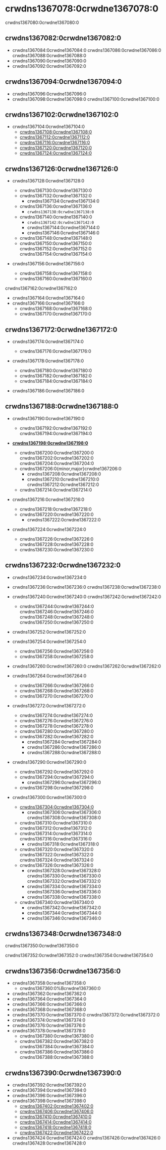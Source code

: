 # crwdns1367078:0crwdne1367078:0

crwdns1367080:0crwdne1367080:0

## crwdns1367082:0crwdne1367082:0

* crwdns1367084:0crwdne1367084:0 crwdns1367086:0crwdne1367086:0 crwdns1367088:0crwdne1367088:0
* crwdns1367090:0crwdne1367090:0
* crwdns1367092:0crwdne1367092:0

## crwdns1367094:0crwdne1367094:0

* crwdns1367096:0crwdne1367096:0
* crwdns1367098:0crwdne1367098:0 crwdns1367100:0crwdne1367100:0

## crwdns1367102:0crwdne1367102:0

* crwdns1367104:0crwdne1367104:0
  * [crwdns1367108:0crwdne1367108:0](crwdns1367106:0crwdne1367106:0)
  * [crwdns1367112:0crwdne1367112:0](crwdns1367110:0crwdne1367110:0)
  * [crwdns1367116:0crwdne1367116:0](crwdns1367114:0crwdne1367114:0)
  * [crwdns1367120:0crwdne1367120:0](crwdns1367118:0crwdne1367118:0)
  * [crwdns1367124:0crwdne1367124:0](crwdns1367122:0crwdne1367122:0)

## crwdns1367126:0crwdne1367126:0

* crwdns1367128:0crwdne1367128:0
  * crwdns1367130:0crwdne1367130:0
  * crwdns1367132:0crwdne1367132:0
    * crwdns1367134:0crwdne1367134:0
  * crwdns1367136:0crwdne1367136:0
    * `crwdns1367138:0crwdne1367138:0`
  * crwdns1367140:0crwdne1367140:0
    * `crwdns1367142:0crwdne1367142:0`
    * crwdns1367144:0crwdne1367144:0
    * crwdns1367146:0crwdne1367146:0
  * crwdns1367148:0crwdne1367148:0
  * crwdns1367150:0crwdne1367150:0 crwdns1367152:0crwdne1367152:0 crwdns1367154:0crwdne1367154:0

* crwdns1367156:0crwdne1367156:0
  * crwdns1367158:0crwdne1367158:0
  * crwdns1367160:0crwdne1367160:0

crwdns1367162:0crwdne1367162:0
* crwdns1367164:0crwdne1367164:0
* crwdns1367166:0crwdne1367166:0
  * crwdns1367168:0crwdne1367168:0
  * crwdns1367170:0crwdne1367170:0

## crwdns1367172:0crwdne1367172:0

* crwdns1367174:0crwdne1367174:0
  * crwdns1367176:0crwdne1367176:0

* crwdns1367178:0crwdne1367178:0
  * crwdns1367180:0crwdne1367180:0
  * crwdns1367182:0crwdne1367182:0
  * crwdns1367184:0crwdne1367184:0

* crwdns1367186:0crwdne1367186:0

## crwdns1367188:0crwdne1367188:0

* crwdns1367190:0crwdne1367190:0
  * crwdns1367192:0crwdne1367192:0 crwdns1367194:0crwdne1367194:0

* [**crwdns1367198:0crwdne1367198:0**](crwdns1367196:0crwdne1367196:0)
  * crwdns1367200:0crwdne1367200:0 crwdns1367202:0crwdne1367202:0 crwdns1367204:0crwdne1367204:0
  * crwdns1367206:0{minor,major}crwdne1367206:0
    * crwdns1367208:0crwdne1367208:0
    * crwdns1367210:0crwdne1367210:0 crwdns1367212:0crwdne1367212:0
  * crwdns1367214:0crwdne1367214:0

* crwdns1367216:0crwdne1367216:0
  * crwdns1367218:0crwdne1367218:0
  * crwdns1367220:0crwdne1367220:0
    * crwdns1367222:0crwdne1367222:0

* crwdns1367224:0crwdne1367224:0
  * crwdns1367226:0crwdne1367226:0 crwdns1367228:0crwdne1367228:0
  * crwdns1367230:0crwdne1367230:0

## crwdns1367232:0crwdne1367232:0

* crwdns1367234:0crwdne1367234:0
* crwdns1367236:0crwdne1367236:0 crwdns1367238:0crwdne1367238:0
* crwdns1367240:0crwdne1367240:0 crwdns1367242:0crwdne1367242:0
  * crwdns1367244:0crwdne1367244:0 crwdns1367246:0crwdne1367246:0 crwdns1367248:0crwdne1367248:0 crwdns1367250:0crwdne1367250:0
* crwdns1367252:0crwdne1367252:0
* crwdns1367254:0crwdne1367254:0
  * crwdns1367256:0crwdne1367256:0
  * crwdns1367258:0crwdne1367258:0
* crwdns1367260:0crwdne1367260:0 crwdns1367262:0crwdne1367262:0
* crwdns1367264:0crwdne1367264:0
  * crwdns1367266:0crwdne1367266:0
  * crwdns1367268:0crwdne1367268:0
  * crwdns1367270:0crwdne1367270:0
* crwdns1367272:0crwdne1367272:0
  * crwdns1367274:0crwdne1367274:0
  * crwdns1367276:0crwdne1367276:0
  * crwdns1367278:0crwdne1367278:0
  * crwdns1367280:0crwdne1367280:0
  * crwdns1367282:0crwdne1367282:0
    * crwdns1367284:0crwdne1367284:0
    * crwdns1367286:0crwdne1367286:0
    * crwdns1367288:0crwdne1367288:0

* crwdns1367290:0crwdne1367290:0
  * crwdns1367292:0crwdne1367292:0
  * crwdns1367294:0crwdne1367294:0
    * crwdns1367296:0crwdne1367296:0
  * crwdns1367298:0crwdne1367298:0

* crwdns1367300:0crwdne1367300:0
  * [crwdns1367304:0crwdne1367304:0](crwdns1367302:0crwdne1367302:0)
    * crwdns1367306:0crwdne1367306:0 crwdns1367308:0crwdne1367308:0
  * crwdns1367310:0crwdne1367310:0 crwdns1367312:0crwdne1367312:0
  * crwdns1367314:0crwdne1367314:0 crwdns1367316:0crwdne1367316:0
    * crwdns1367318:0crwdne1367318:0
  * crwdns1367320:0crwdne1367320:0 crwdns1367322:0crwdne1367322:0 crwdns1367324:0crwdne1367324:0
  * crwdns1367326:0crwdne1367326:0
    * crwdns1367328:0crwdne1367328:0 crwdns1367330:0crwdne1367330:0 crwdns1367332:0crwdne1367332:0
    * crwdns1367334:0crwdne1367334:0 crwdns1367336:0crwdne1367336:0
    * crwdns1367338:0crwdne1367338:0
  * crwdns1367340:0crwdne1367340:0
    * crwdns1367342:0crwdne1367342:0
    * crwdns1367344:0crwdne1367344:0
    * crwdns1367346:0crwdne1367346:0

## crwdns1367348:0crwdne1367348:0

crwdns1367350:0crwdne1367350:0

crwdns1367352:0crwdne1367352:0 crwdns1367354:0crwdne1367354:0

<!-- TODO(joyeechueng): provide examples about "one logical change" -->

## crwdns1367356:0crwdne1367356:0

* crwdns1367358:0crwdne1367358:0
  * crwdns1367360:0%Bcrwdne1367360:0
* crwdns1367362:0crwdne1367362:0
* crwdns1367364:0crwdne1367364:0
* crwdns1367366:0crwdne1367366:0
* crwdns1367368:0crwdne1367368:0
* crwdns1367370:0crwdne1367370:0 crwdns1367372:0crwdne1367372:0
* crwdns1367374:0crwdne1367374:0
* crwdns1367376:0crwdne1367376:0
* crwdns1367378:0crwdne1367378:0
  * crwdns1367380:0crwdne1367380:0
  * crwdns1367382:0crwdne1367382:0 crwdns1367384:0crwdne1367384:0
  * crwdns1367386:0crwdne1367386:0 crwdns1367388:0crwdne1367388:0

## crwdns1367390:0crwdne1367390:0

* crwdns1367392:0crwdne1367392:0
* crwdns1367394:0crwdne1367394:0
* crwdns1367396:0crwdne1367396:0
* crwdns1367398:0crwdne1367398:0
  * [crwdns1367402:0crwdne1367402:0](crwdns1367400:0crwdne1367400:0)
  * [crwdns1367406:0crwdne1367406:0](crwdns1367404:0crwdne1367404:0)
  * [crwdns1367410:0crwdne1367410:0](crwdns1367408:0crwdne1367408:0)
  * [crwdns1367414:0crwdne1367414:0](crwdns1367412:0crwdne1367412:0)
  * [crwdns1367418:0crwdne1367418:0](crwdns1367416:0crwdne1367416:0)
  * [crwdns1367422:0crwdne1367422:0](crwdns1367420:0crwdne1367420:0)
* crwdns1367424:0crwdne1367424:0 crwdns1367426:0crwdne1367426:0 crwdns1367428:0crwdne1367428:0
